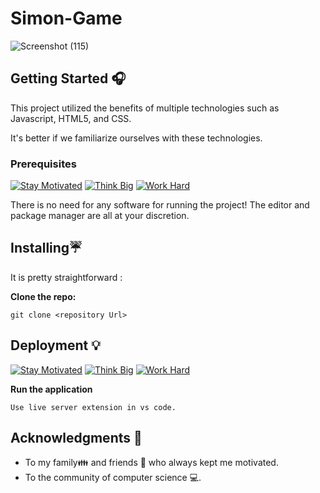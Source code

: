 # Simon-Game

![Screenshot (115)](https://user-images.githubusercontent.com/98008756/175264712-ef820a4d-56e1-4c6a-9998-36951ca77afb.png)

## Getting Started 🎧

This project utilized the benefits of multiple technologies such as Javascript, HTML5, and CSS.

It's better if we familiarize ourselves with these technologies. 

### Prerequisites
[![Stay Motivated](https://img.shields.io/badge/Stay-Motivated-teal.svg?style=for-the-badge)](https://www.twitter.com/chowdarys_lad/) [![Think Big](https://img.shields.io/badge/Think-Big-orange.svg?style=for-the-badge)](https://www.linkedin.com/in/chowdaryslad/) [![Work Hard](https://img.shields.io/badge/Work-Hard-blue.svg?style=for-the-badge)](https://github.com/chowdaryslad)

There is no need for any software for running the project! The editor and package manager are all at your discretion. 

## Installing☔

It is pretty straightforward :

**Clone the repo:** 
```
git clone <repository Url>
```

## Deployment 💡
[![Stay Motivated](https://img.shields.io/badge/Stay-Motivated-teal.svg?style=for-the-badge)](https://www.twitter.com/chowdarys_lad/) [![Think Big](https://img.shields.io/badge/Think-Big-orange.svg?style=for-the-badge)](https://www.linkedin.com/in/chowdaryslad/) [![Work Hard](https://img.shields.io/badge/Work-Hard-blue.svg?style=for-the-badge)](https://github.com/chowdaryslad)

**Run the application** 
```
Use live server extension in vs code.
```

## Acknowledgments 💖

* To my family👪  and friends 👫 who always kept me motivated.
* To the community of computer science 💻.
